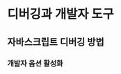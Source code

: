 # 디버깅과 개발자 도구

## 자바스크립트 디버깅 방법

### 개발자 옵션 활성화

<!--stackedit_data:
eyJoaXN0b3J5IjpbLTU4NjE3MTM5Nyw5MTgzNTA3OThdfQ==
-->